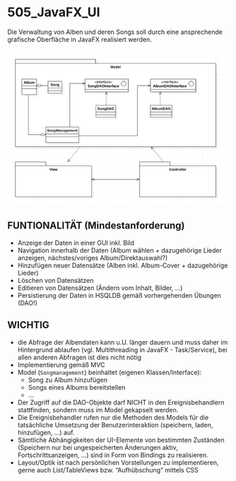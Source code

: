 # 505_JavaFX_UI

Die Verwaltung von Alben und deren Songs soll durch eine ansprechende grafische Oberfläche in JavaFX realisiert werden.

![UML](./505.png)

## FUNTIONALITÄT (Mindestanforderung)
- Anzeige der Daten in einer GUI inkl. Bild
- Navigation innerhalb der Daten (Album wählen + dazugehörige Lieder anzeigen, nächstes/voriges Album/Direktauswahl?)
- Hinzufügen neuer Datensätze (Alben inkl. Album-Cover + dazugehörige Lieder)
- Löschen von Datensätzen
- Editieren von Datensätzen (Ändern vom Inhalt, Bilder, ...)
- Persistierung der Daten in HSQLDB gemäß vorhergehenden Übungen (DAO!)

## WICHTIG
- die Abfrage der Albendaten kann u.U. länger dauern und muss daher im Hintergrund ablaufen (vgl. Multithreading in JavaFX - Task/Service), bei allen anderen Abfragen ist dies nicht nötig
- Implementierung gemäß MVC
- Model (```Songmanagement```) beinhaltet (eigenen Klassen/Interface):  
  - Song zu Album hinzufügen
  - Songs eines Albums bereitstellen
  - ...
- Der Zugriff auf die DAO-Objekte darf NICHT in den Ereignisbehandlern stattfinden, sondern muss im Model gekapselt werden.  
- Die Ereignisbehandler rufen nur die Methoden des Models für die tatsächliche Umsetzung der Benutzerinteraktion (speichern, laden, hinzufügen, ...) auf.
- Sämtliche Abhängigkeiten der UI-Elemente von bestimmten Zuständen (Speichern nur bei ungespeicherten Änderungen aktiv, Fortschrittsanzeigen, ...) sind in Form von Bindings zu realisieren.
- Layout/Optik ist nach persönlichen Vorstellungen zu implementieren, gerne auch List/TableViews bzw. “Aufhübschung” mittels CSS
